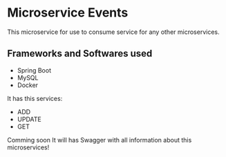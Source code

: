 # Microservice Events
This microservice for use to consume service for any other microservices.

## Frameworks and Softwares used
 - Spring Boot
 - MySQL
 - Docker

It has this services: 
  - ADD
  - UPDATE
  - GET 


Comming soon It will has Swagger with all information about this microservices!
